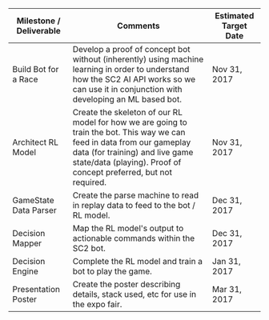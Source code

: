  |  Milestone / Deliverable | Comments  | Estimated Target Date |
 |  ----------------------- | --------  | --------------------- |
 |  Build Bot for a Race    | Develop a proof of concept bot without (inherently) using machine learning in order to understand how the SC2 AI API works so we can use it in conjunction with developing an ML based bot. | Nov 31, 2017 |
 |  Architect RL Model      | Create the skeleton of our RL model for how we are going to train the bot. This way we can feed in data from our gameplay data (for training) and live game state/data (playing). Proof of concept preferred, but not required.   |   Nov 31, 2017  |
 |  GameState Data Parser   | Create the parse machine to read in replay data to feed to the bot / RL model.  | Dec 31, 2017  |
 |  Decision Mapper         | Map the RL model's output to actionable commands within the SC2 bot. |  Dec 31, 2017  |  
 |  Decision Engine         | Complete the RL model and train a bot to play the game. | Jan 31, 2017  |
 |  Presentation Poster     | Create the poster describing details, stack used, etc for use in the expo fair. | Mar 31, 2017  |
